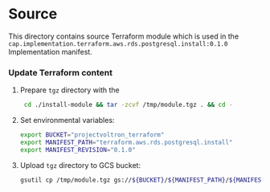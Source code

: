 # Source

This directory contains source Terraform module which is used in the `cap.implementation.terraform.aws.rds.postgresql.install:0.1.0` Implementation manifest.

### Update Terraform content

1. Prepare `tgz` directory with the 
    
   ```bash
    cd ./install-module && tar -zcvf /tmp/module.tgz . && cd -
    ```

1. Set environmental variables:
   ```bash
   export BUCKET="projectvoltron_terraform"
   export MANIFEST_PATH="terraform.aws.rds.postgresql.install"
   export MANIFEST_REVISION="0.1.0"
   ```
   
1. Upload `tgz` directory to GCS bucket:
    
   ```bash
   gsutil cp /tmp/module.tgz gs://${BUCKET}/${MANIFEST_PATH}/${MANIFEST_REVISION}/module.tgz
   ```

